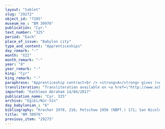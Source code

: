```yaml
---
layout: "tablet"
slug: "29272"
object_id: "7285"
museum_no_: "BM 30976"
publication: "Cyr."
text_number: "325"
period: "Each"
place_of_issue: "Babylon city"
type_and_content: "Apprenticeships"
day_remark: "-"
month: "XII"
month_remark: "-"
year: "8"
year_remark: "-"
king: "Cyr"
king_remark: "-"
paraphrase: "Apprenticeship contract<br /> <strong>A</strong> gives (<em>nadānu</em>) voluntarily his slave <strong>C </strong>to the stone cutter (<em>purkullu</em>) <strong>B</strong>, who is a slave (<em>qallu</em>) of the crownprince (<em>mār &scaron;arri</em>) Cambyses, during 4 years to learn the craft of stone cutter (<em>purkullūtu</em>).<br /> <strong>B </strong>will teach <strong>C</strong> the craft of stone cutter. When he fails to do so, he will pay 20 shekels of silver (to the slave or his owner). When he teaches him in the 4 years <em>the craft</em>, &hellip; (broken off).<br /> <strong>A</strong> will provide (<em>katāmu</em> D-stem) <strong>C </strong>with clothes (<em>muṣiptu</em>).<br /> Names of 2 witnesses and the scribe.<br /> At the end of the document, after the list of witnesses, place and date, there is a fragmentary line mentioning 5 shekels of silver, the month Nisan (I) and the verb <em>nadānu</em>.&nbsp;<br /> &nbsp;<br /> <strong>A </strong>= Itti-Marduk-balāṭu/Nab&ucirc;-ahhē-iddin//Egibi; <strong>B </strong>= Ha&scaron;dāya; <strong>C </strong>= G&ucirc;zu-ina-Bēl-aṣbat"
transliteration: "Transliteration available on <a href=\"http://www.achemenet.com/fr/item/?/sources-textuelles/textes-par-langues-et-ecritures/babylonien/archives-egibi/1672511\" target=\"_blank\">Achemenet</a>"
imported: "Kathleen Abraham 14/04/2017"
publication_name: "Cyr. 325"
archive: "Egibi/Nūr-Sîn"
day_babylonian_: "6"
bibliography: "Krecher 1970, 216; Petschow 1956 (NBPf.) 171; San Nicolò 1950, 32; Kohler and Peiser, BRL 2 (1891), 53f.; Demuth, BA 3 (1898), 421f."
title: "BM 30976"
previous_item: "29275"
---
```

